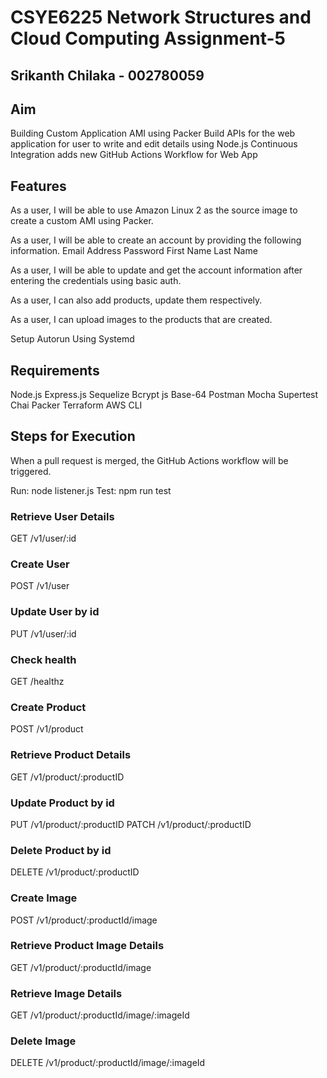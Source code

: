 # CSYE6225 Network Structures and Cloud Computing Assignment-5

## Srikanth Chilaka - 002780059

## Aim
Building Custom Application AMI using Packer
Build APIs for the web application for user to write and edit details using Node.js
Continuous Integration adds new GitHub Actions Workflow for Web App
## Features
As a user, I will be able to use Amazon Linux 2 as the source image to create a custom AMI using Packer.

As a user, I will be able to create an account by providing the following information.
    Email Address
    Password
    First Name
    Last Name

As a user, I will be able to update and get the account information after entering the credentials using basic auth.

As a user, I can also add products, update them respectively.

As a user, I can upload images to the products that are created.

Setup Autorun Using Systemd
## Requirements
Node.js
Express.js
Sequelize
Bcrypt js
Base-64
Postman
Mocha
Supertest
Chai
Packer
Terraform
AWS CLI

## Steps for Execution
When a pull request is merged, the GitHub Actions workflow will be triggered.

Run: node listener.js
Test: npm run test

### Retrieve User Details
GET /v1/user/:id

### Create User
POST /v1/user

### Update User by id
PUT /v1/user/:id

### Check health
GET /healthz

### Create Product
POST /v1/product

### Retrieve Product Details
GET /v1/product/:productID

### Update Product by id
PUT /v1/product/:productID
PATCH /v1/product/:productID

### Delete Product by id
DELETE /v1/product/:productID

### Create Image
POST /v1/product/:productId/image

### Retrieve Product Image Details
GET /v1/product/:productId/image

### Retrieve Image Details
GET /v1/product/:productId/image/:imageId

### Delete Image
DELETE /v1/product/:productId/image/:imageId
